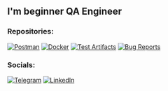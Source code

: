 ## I'm beginner QA Engineer 

### Repositories:
[![Postman](https://img.shields.io/badge/Postman_Collection-FF6C37?style=for-the-badge&logo=Postman&logoColor=white)](https://www.postman.com/navigation-engineer-23958700/workspace/postman-collection)
[![Docker](https://img.shields.io/badge/Docker-2CA5E0?style=for-the-badge&logo=docker&logoColor=white)](https://github.com/aleksey890/Docker)
[![Test Artifacts](https://img.shields.io/badge/-Test_Artifacts-2CA5E0?style=for-the-badge&logo=googledocs&logoColor=white)](https://github.com/aleksey890/Test-Artifacts)
[![Bug Reports](https://img.shields.io/badge/-Bug_Reports-2CA5E0?style=for-the-badge&logo=googledocs&logoColor=white)](https://docs.google.com/document/d/1Kkwo3JvCNyvArq_guaiHInRDobg3FIKIuYSybpMFmgI/edit)


### Socials:
[![Telegram](https://img.shields.io/badge/Telegram-2CA5E0?style=for-the-badge&logo=telegram&logoColor=white)](https://t.me/alexey408)
[![LinkedIn](https://img.shields.io/badge/LinkedIn-0077B5?style=for-the-badge&logo=linkedin&logoColor=white)](https://www.linkedin.com/in/alexey408/)